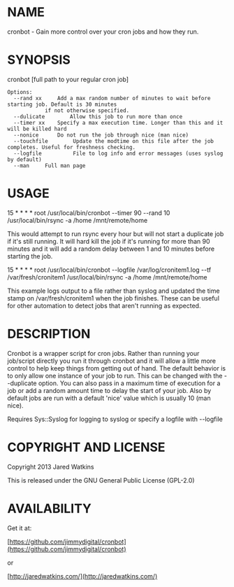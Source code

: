 # NAME

cronbot - Gain more control over your cron jobs and how they run.

# SYNOPSIS

cronbot <options> \[full path to your regular cron job\]

    Options:
      --rand xx		Add a max random number of minutes to wait before starting job. Default is 30 minutes
       			if not otherwise specified. 
      --dulicate		Allow this job to run more than once
      --timer xx   	Specify a max execution time. Longer than this and it will be killed hard
      --nonice 		Do not run the job through nice (man nice)
      --touchfile        Update the modtime on this file after the job completes. Useful for freshness checking.
      --logfile          File to log info and error messages (uses syslog by default)
      --man		Full man page

# USAGE

15 \* \* \* \* root /usr/local/bin/cronbot --timer 90 --rand 10 /usr/local/bin/rsync -a /home /mnt/remote/home

This would attempt to run rsync every hour but will not start a duplicate job if it's still running. It will hard kill the job if it's running for 
more than 90 minutes and it will add a random delay between 1 and 10 minutes before starting the job. 





15 \* \* \* \* root /usr/local/bin/cronbot --logfile /var/log/cronitem1.log --tf /var/fresh/cronitem1 /usr/local/bin/rsync -a /home /mnt/remote/home

This example logs output to a file rather than syslog and updated the time stamp on /var/fresh/cronitem1 when the job finishes.  These can be useful
for other automation to detect jobs that aren't running as expected. 



# DESCRIPTION

Cronbot is a wrapper script for cron jobs.  Rather than running your job/script directly you run it through cronbot and it will allow a little more control
to help keep things from getting out of hand.  The default behavior is to only allow one instance of your job to run.  This can be changed with the 
\--duplicate option. You can also pass in a maximum time of execution for a job or add a random amount time to delay the start of your job.
Also by default jobs are run with a default 'nice' value which is usually 10 (man nice). 

Requires Sys::Syslog for logging to syslog or specify a logfile with --logfile <file>

# COPYRIGHT AND LICENSE

Copyright 2013 Jared Watkins

This is released under the GNU General Public License (GPL-2.0)

# AVAILABILITY

Get it at:

[https://github.com/jimmydigital/cronbot](https://github.com/jimmydigital/cronbot)

or

[http://jaredwatkins.com/](http://jaredwatkins.com/)
